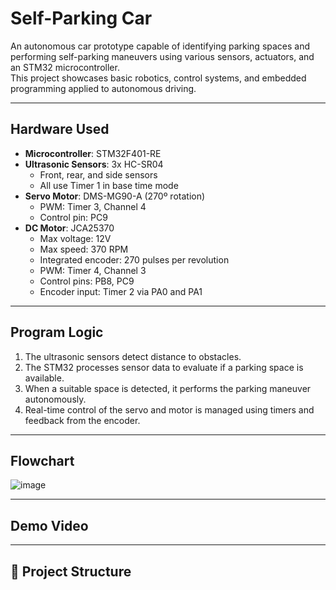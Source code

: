 # Self-Parking Car

An autonomous car prototype capable of identifying parking spaces and performing self-parking maneuvers using various sensors, actuators, and an STM32 microcontroller.  
This project showcases basic robotics, control systems, and embedded programming applied to autonomous driving.

---

##  Hardware Used

- **Microcontroller**: STM32F401-RE  
- **Ultrasonic Sensors**: 3x HC-SR04  
  - Front, rear, and side sensors  
  - All use Timer 1 in base time mode  
- **Servo Motor**: DMS-MG90-A (270º rotation)  
  - PWM: Timer 3, Channel 4  
  - Control pin: PC9  
- **DC Motor**: JCA25370  
  - Max voltage: 12V  
  - Max speed: 370 RPM  
  - Integrated encoder: 270 pulses per revolution  
  - PWM: Timer 4, Channel 3  
  - Control pins: PB8, PC9  
  - Encoder input: Timer 2 via PA0 and PA1  

---

##  Program Logic

1. The ultrasonic sensors detect distance to obstacles.
2. The STM32 processes sensor data to evaluate if a parking space is available.
3. When a suitable space is detected, it performs the parking maneuver autonomously.
4. Real-time control of the servo and motor is managed using timers and feedback from the encoder.

---

##  Flowchart
![image](https://github.com/user-attachments/assets/17c7dc88-03f1-430e-a326-acf293e3ce6a)

---

##  Demo Video



---

## 📁 Project Structure


